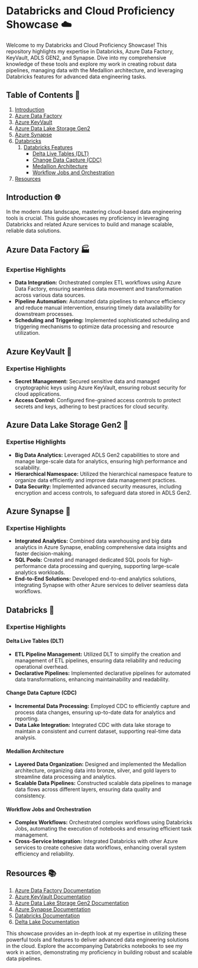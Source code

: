 # Databricks and Cloud Proficiency Showcase ☁️

Welcome to my Databricks and Cloud Proficiency Showcase! This repository highlights my expertise in Databricks, Azure Data Factory, KeyVault, ADLS GEN2, and Synapse. Dive into my comprehensive knowledge of these tools and explore my work in creating robust data pipelines, managing data with the Medallion architecture, and leveraging Databricks features for advanced data engineering tasks.

## Table of Contents 📑

1. [Introduction](#introduction)
2. [Azure Data Factory](#azure-data-factory)
3. [Azure KeyVault](#azure-keyvault)
4. [Azure Data Lake Storage Gen2](#azure-data-lake-storage-gen2)
5. [Azure Synapse](#azure-synapse)
6. [Databricks](#databricks)
   1. [Databricks Features](#databricks-features)
      - [Delta Live Tables (DLT)](#delta-live-tables-dlt)
      - [Change Data Capture (CDC)](#change-data-capture-cdc)
      - [Medallion Architecture](#medallion-architecture)
      - [Workflow Jobs and Orchestration](#workflow-jobs-and-orchestration)
7. [Resources](#resources)

## Introduction 🌐

In the modern data landscape, mastering cloud-based data engineering tools is crucial. This guide showcases my proficiency in leveraging Databricks and related Azure services to build and manage scalable, reliable data solutions.

## Azure Data Factory 🏭

### Expertise Highlights
- **Data Integration:** Orchestrated complex ETL workflows using Azure Data Factory, ensuring seamless data movement and transformation across various data sources.
- **Pipeline Automation:** Automated data pipelines to enhance efficiency and reduce manual intervention, ensuring timely data availability for downstream processes.
- **Scheduling and Triggering:** Implemented sophisticated scheduling and triggering mechanisms to optimize data processing and resource utilization.

## Azure KeyVault 🔐

### Expertise Highlights
- **Secret Management:** Secured sensitive data and managed cryptographic keys using Azure KeyVault, ensuring robust security for cloud applications.
- **Access Control:** Configured fine-grained access controls to protect secrets and keys, adhering to best practices for cloud security.

## Azure Data Lake Storage Gen2 📂

### Expertise Highlights
- **Big Data Analytics:** Leveraged ADLS Gen2 capabilities to store and manage large-scale data for analytics, ensuring high performance and scalability.
- **Hierarchical Namespace:** Utilized the hierarchical namespace feature to organize data efficiently and improve data management practices.
- **Data Security:** Implemented advanced security measures, including encryption and access controls, to safeguard data stored in ADLS Gen2.

## Azure Synapse 🧠

### Expertise Highlights
- **Integrated Analytics:** Combined data warehousing and big data analytics in Azure Synapse, enabling comprehensive data insights and faster decision-making.
- **SQL Pools:** Created and managed dedicated SQL pools for high-performance data processing and querying, supporting large-scale analytics workloads.
- **End-to-End Solutions:** Developed end-to-end analytics solutions, integrating Synapse with other Azure services to deliver seamless data workflows.

## Databricks 🚀

### Expertise Highlights

#### Delta Live Tables (DLT)
- **ETL Pipeline Management:** Utilized DLT to simplify the creation and management of ETL pipelines, ensuring data reliability and reducing operational overhead.
- **Declarative Pipelines:** Implemented declarative pipelines for automated data transformations, enhancing maintainability and readability.

#### Change Data Capture (CDC)
- **Incremental Data Processing:** Employed CDC to efficiently capture and process data changes, ensuring up-to-date data for analytics and reporting.
- **Data Lake Integration:** Integrated CDC with data lake storage to maintain a consistent and current dataset, supporting real-time data analysis.

#### Medallion Architecture
- **Layered Data Organization:** Designed and implemented the Medallion architecture, organizing data into bronze, silver, and gold layers to streamline data processing and analytics.
- **Scalable Data Pipelines:** Constructed scalable data pipelines to manage data flows across different layers, ensuring data quality and consistency.

#### Workflow Jobs and Orchestration
- **Complex Workflows:** Orchestrated complex workflows using Databricks Jobs, automating the execution of notebooks and ensuring efficient task management.
- **Cross-Service Integration:** Integrated Databricks with other Azure services to create cohesive data workflows, enhancing overall system efficiency and reliability.

## Resources 📚

1. [Azure Data Factory Documentation](https://docs.microsoft.com/en-us/azure/data-factory/)
2. [Azure KeyVault Documentation](https://docs.microsoft.com/en-us/azure/key-vault/)
3. [Azure Data Lake Storage Gen2 Documentation](https://docs.microsoft.com/en-us/azure/storage/blobs/data-lake-storage-introduction)
4. [Azure Synapse Documentation](https://docs.microsoft.com/en-us/azure/synapse-analytics/)
5. [Databricks Documentation](https://docs.databricks.com/)
6. [Delta Lake Documentation](https://docs.delta.io/)

This showcase provides an in-depth look at my expertise in utilizing these powerful tools and features to deliver advanced data engineering solutions in the cloud. Explore the accompanying Databricks notebooks to see my work in action, demonstrating my proficiency in building robust and scalable data pipelines.
